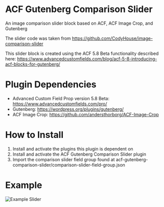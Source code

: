 # ACF Gutenberg Comparison Slider
An image comparison slider block based on ACF, ACF Image Crop, and Gutenberg

The slider code was taken from https://github.com/CodyHouse/image-comparison-slider

This slider block is created using the ACF 5.8 Beta functionality described here:
https://www.advancedcustomfields.com/blog/acf-5-8-introducing-acf-blocks-for-gutenberg/

# Plugin Dependencies
- Advanced Custom Field Prop version 5.8 Beta: https://www.advancedcustomfields.com/pro/
- Gutenberg: https://wordpress.org/plugins/gutenberg/
- ACF Image Crop: https://github.com/andersthorborg/ACF-Image-Crop

# How to Install
1. Install and activate the plugins this plugin is dependent on
2. Install and activate the ACF Gutenberg Comparison Slider plugin
3. Import the comparison slider field group found at acf-gutenberg-comparison-slider/comparison-slider-field-group.json

# Example
![Example Slider](/assets/img/acf-gutenberg-comparison-slider-example.gif)
      
